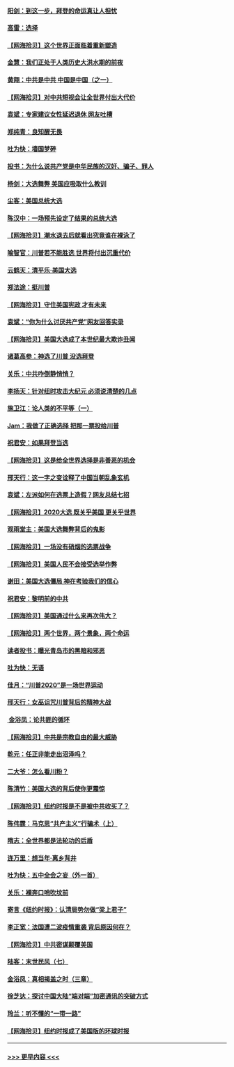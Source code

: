#### [阳剑：到这一步，拜登的命运真让人担忧](../pages/nsc993/n12549093.md?t=11150151) 
#### [高雷：选择](../pages/nsc993/n12549087.md?t=11150151) 
#### [【网海拾贝】这个世界正面临着重新塑造](../pages/nsc993/n12548326.md?t=11150151) 
#### [金慧：我们正处于人类历史大洪水期的前夜](../pages/nsc993/n12547914.md?t=11150151) 
#### [黄翔：中共是中共 中国是中国（之一）](../pages/nsc993/n12547576.md?t=11150151) 
#### [【网海拾贝】对中共短视会让全世界付出大代价](../pages/nsc993/n12546043.md?t=11150151) 
#### [袁斌：专家建议女性延迟退休 网友吐槽](../pages/nsc993/n12545424.md?t=11150151) 
#### [郑纯青：良知醒无畏](../pages/nsc993/n12545394.md?t=11150151) 
#### [吐为快：墙国梦碎](../pages/nsc993/n12545309.md?t=11150151) 
#### [投书：为什么说共产党是中华民族的汉奸、骗子、罪人](../pages/nsc993/n12545089.md?t=11150151) 
#### [杨剑：大选舞弊 美国应吸取什么教训](../pages/nsc993/n12543937.md?t=11150151) 
#### [尘客：美国总统大选](../pages/nsc993/n12543828.md?t=11150151) 
#### [陈汉中：一场预先设定了结果的总统大选](../pages/nsc993/n12543564.md?t=11150151) 
#### [【网海拾贝】潮水退去后就看出究竟谁在裸泳了](../pages/nsc993/n12543321.md?t=11150151) 
#### [喻智官：川普若不能胜选 世界将付出沉重代价](../pages/nsc993/n12541352.md?t=11150151) 
#### [云鹤天：清平乐‧美国大选](../pages/nsc993/n12540916.md?t=11150151) 
#### [郑法途：挺川普](../pages/nsc993/n12540898.md?t=11150151) 
#### [【网海拾贝】守住美国宪政 才有未来](../pages/nsc993/n12540423.md?t=11150151) 
#### [袁斌：“你为什么讨厌共产党”网友回答实录](../pages/nsc993/n12540208.md?t=11150151) 
#### [【网海拾贝】美国大选成了本世纪最大欺诈丑闻](../pages/nsc993/n12538029.md?t=11150151) 
#### [诸葛高参：神选了川普 没选拜登](../pages/nsc993/n12537664.md?t=11150151) 
#### [关乐：中共咋倒静悄悄？](../pages/nsc993/n12537615.md?t=11150151) 
#### [李扬天：针对纽时攻击大纪元 必须说清楚的几点](../pages/nsc993/n12536001.md?t=11150151) 
#### [施卫江：论人类的不平等（一）](../pages/nsc993/n12535700.md?t=11150151) 
#### [Jam：我做了正确选择 把那一票投给川普](../pages/nsc993/n12535743.md?t=11150151) 
#### [祝君安：如果拜登当选](../pages/nsc993/n12535726.md?t=11150151) 
#### [【网海拾贝】这是给全世界选择是非善恶的机会](../pages/nsc993/n12535061.md?t=11150151) 
#### [邢天行：这一字之变诠释了中国当朝乱象玄机](../pages/nsc993/n12533446.md?t=11150151) 
#### [袁斌：左派如何在选票上造假？网友总结七招](../pages/nsc993/n12533180.md?t=11150151) 
#### [【网海拾贝】2020大选 既关乎美国 更关乎世界](../pages/nsc993/n12533161.md?t=11150151) 
#### [观雨堂主：美国大选舞弊背后的鬼影](../pages/nsc993/n12533153.md?t=11150151) 
#### [【网海拾贝】一场没有硝烟的选票战争](../pages/nsc993/n12531883.md?t=11150151) 
#### [【网海拾贝】美国人民不会接受选举作弊](../pages/nsc993/n12528850.md?t=11150151) 
#### [谢田：美国大选僵局 神在考验我们的信心](../pages/nsc993/n12527932.md?t=11150151) 
#### [祝君安：黎明前的中共](../pages/nsc993/n12524071.md?t=11150151) 
#### [【网海拾贝】美国通过什么来再次伟大？](../pages/nsc993/n12523844.md?t=11150151) 
#### [【网海拾贝】两个世界，两个景象，两个命运](../pages/nsc993/n12521419.md?t=11150151) 
#### [读者投书：曝光青岛市的黑暗和邪恶](../pages/nsc993/n12520988.md?t=11150151) 
#### [吐为快：无语](../pages/nsc993/n12518588.md?t=11150151) 
#### [佳月：“川普2020”是一场世界运动](../pages/nsc993/n12518581.md?t=11150151) 
#### [邢天行：女巫诅咒川普背后的精神大战](../pages/nsc993/n12517257.md?t=11150151) 
#### [ 金浴凤：论共匪的循环](../pages/nsc993/n12517133.md?t=11150151) 
#### [【网海拾贝】中共是宗教自由的最大威胁](../pages/nsc993/n12516879.md?t=11150151) 
#### [乾元：任正非能走出沼泽吗？](../pages/nsc993/n12515831.md?t=11150151) 
#### [二大爷：怎么看川粉？](../pages/nsc993/n12515820.md?t=11150151) 
#### [陈清竹：美国大选的背后使你更震惊](../pages/nsc993/n12515589.md?t=11150151) 
#### [【网海拾贝】纽约时报是不是被中共收买了？](../pages/nsc993/n12515122.md?t=11150151) 
#### [陈伟霆：马克思“共产主义”行骗术（上）](../pages/nsc993/n12510217.md?t=11150151) 
#### [隋志：全世界都是法轮功的后盾](../pages/nsc993/n12510636.md?t=11150151) 
#### [连万里：想当年‧离乡背井](../pages/nsc993/n12510623.md?t=11150151) 
#### [吐为快：五中全会之妄（外一首）](../pages/nsc993/n12510470.md?t=11150151) 
#### [关乐：裸奔口哨吹坟前](../pages/nsc993/n12510403.md?t=11150151) 
#### [寄言《纽约时报》：认清局势勿做“梁上君子”](../pages/nsc993/n12510042.md?t=11150151) 
#### [李正宽：法国遭二波疫情重袭 背后原因何在？](../pages/nsc993/n12509971.md?t=11150151) 
#### [【网海拾贝】中共密谋颠覆美国](../pages/nsc993/n12509816.md?t=11150151) 
#### [陆客：末世民风（七）](../pages/nsc993/n12507822.md?t=11150151) 
#### [金浴凤：真相揭盖之时（三章）](../pages/nsc993/n12507804.md?t=11150151) 
#### [徐芝达：探讨中国大陆“端对端”加密通讯的突破方式](../pages/nsc993/n12507682.md?t=11150151) 
#### [玲兰：听不懂的“一带一路”](../pages/nsc993/n12507669.md?t=11150151) 
#### [【网海拾贝】纽约时报成了美国版的环球时报](../pages/nsc993/n12507053.md?t=11150151) 

----
#### [ >>> 更早内容 <<< ](../indexes/nsc993-earlier.md)
